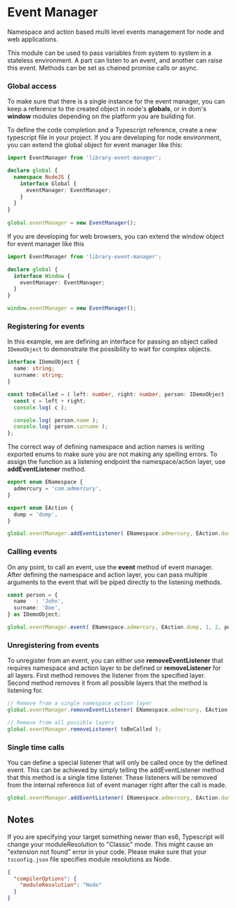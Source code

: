 # Event Manager

Namespace and action based multi level events management for node and web applications.

This module can be used to pass variables from system to system in a stateless environment. 
A part can listen to an event, and another can raise this event. 
Methods can be set as chained promise calls or async.

### Global access

To make sure that there is a single instance for the event manager, you can keep a 
reference to the created object in node's **globals**, or in dom's **window** modules 
depending on the platform you are building for.

To define the code completion and a Typescript reference, create a new 
typescript file in your project. If you are developing for node environment, you can 
extend the global object for event manager like this:

```typescript
import EventManager from 'library-event-manager';

declare global {
  namespace NodeJS {
    interface Global {
      eventManager: EventManager;
    }
  }
}
  
global.eventManager = new EventManager();
```

If you are developing for web browsers, you can extend the window object for event 
manager like this

```typescript
import EventManager from 'library-event-manager';

declare global {
  interface Window {
    eventManager: EventManager;
  }
}

window.eventManager = new EventManager();
```



### Registering for events

In this example, we are defining an interface for passing an object called 
`IDemoObject` to demonstrate the possibility to wait for complex objects.

```typescript
interface IDemoObject {
  name: string;
  surname: string;
}

const toBeCalled = ( left: number, right: number, person: IDemoObject ) => {
  const c = left + right;
  console.log( c );

  console.log( person.name );
  console.log( person.surname );
};
```

The correct way of defining namespace and action names is writing exported enums to 
make sure you are not making any spelling errors. To assign the function as a 
listening endpoint the namespace/action layer, use **addEventListener** method.

```typescript
export enum ENamespace {
  admercury = 'com.admercury',
}

export enum EAction {
  dump = 'dump',
}

global.eventManager.addEventListener( ENamespace.admercury, EAction.dump, toBeCalled );
```



### Calling events

On any point, to call an event, use the **event** method of event manager. After 
defining the namespace and action layer, you can pass multiple arguments to the 
event that will be piped directly to the listening methods.

```typescript
const person = {
  name   : 'John',
  surname: 'Doe',
} as IDemoObject;

global.eventManager.event( ENamespace.admercury, EAction.dump, 1, 2, person );
```



### Unregistering from events

To unregister from an event, you can either use **removeEventListener** that 
requires namespace and action layer to be defined or **removeListener** for all 
layers. First method removes the listener from the specified layer. Second method 
removes it from all possible layers that the method is listening for.

```typescript
// Remove from a single namespace action layer
global.eventManager.removeEventListener( ENamespace.admercury, EAction.dump, toBeCalled );
```

```typescript
// Remove from all possible layers
global.eventManager.removeListener( toBeCalled );
```



### Single time calls

You can define a special listener that will only be called once by the defined 
event. This can be achieved by simply telling the addEventListener method that 
this method is a single time listener. These listeners will be removed from the 
internal reference list of event manager right after the call is made.

```typescript
global.eventManager.addEventListener( ENamespace.admercury, EAction.dump, toBeCalled, true );
```



## Notes

If you are specifying your target something newer than es6, Typescript will change 
your moduleResolution to "Classic" mode. This might cause an "extension not found" 
error in your code. Please make sure that your `tsconfig.json` file specifies module 
resolutions as Node.

```json
{
  "compilerOptions": {
    "moduleResolution": "Node"
  }
}
```



